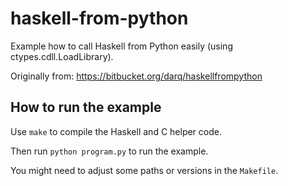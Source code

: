 haskell-from-python
===================

Example how to call Haskell from Python easily (using ctypes.cdll.LoadLibrary).

Originally from: https://bitbucket.org/darq/haskellfrompython


How to run the example
----------------------

Use `make` to compile the Haskell and C helper code.

Then run `python program.py` to run the example.

You might need to adjust some paths or versions in the `Makefile`.
